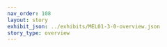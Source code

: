 ```yaml
---
nav_order: 108
layout: story
exhibit_json: ../exhibits/MEL01-3-0-overview.json
story_type: overview
---
```

